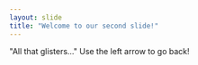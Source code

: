 ```yaml
---
layout: slide
title: "Welcome to our second slide!"
---
```

"All that glisters..."
Use the left arrow to go back!

